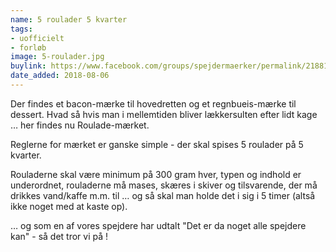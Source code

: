 ```yaml
---
name: 5 roulader 5 kvarter
tags:
- uofficielt
- forløb
image: 5-roulader.jpg
buylink: https://www.facebook.com/groups/spejdermaerker/permalink/2188174258081278/
date_added: 2018-08-06
---
```

Der findes et bacon-mærke til hovedretten og et regnbueis-mærke til dessert. Hvad så hvis man i mellemtiden bliver lækkersulten efter lidt kage … her findes nu Roulade-mærket.

Reglerne for mærket er ganske simple - der skal spises 5 roulader på 5 kvarter.

Rouladerne skal være minimum på 300 gram hver, typen og indhold er underordnet, rouladerne må mases, skæres i skiver og tilsvarende, der må drikkes vand/kaffe m.m. til … og så skal man holde det i sig i 5 timer (altså ikke noget med at kaste op).

… og som en af vores spejdere har udtalt "Det er da noget alle spejdere kan" - så det tror vi på !
